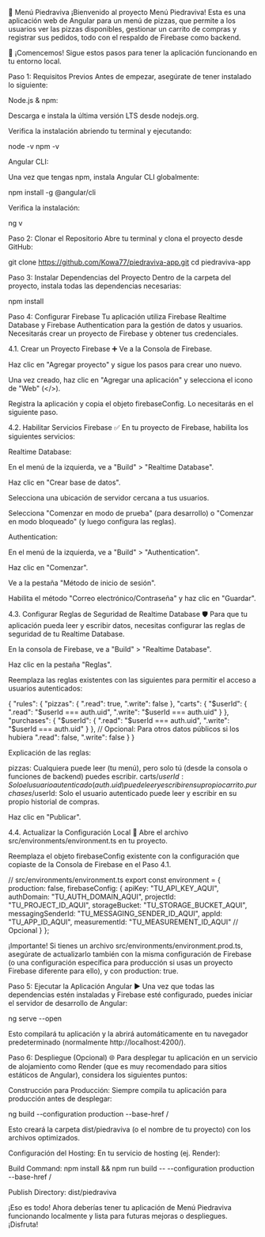 🍕 Menú Piedraviva
¡Bienvenido al proyecto Menú Piedraviva! Esta es una aplicación web de Angular para un menú de pizzas, que permite a los usuarios ver las pizzas disponibles, gestionar un carrito de compras y registrar sus pedidos, todo con el respaldo de Firebase como backend.

🚀 ¡Comencemos!
Sigue estos pasos para tener la aplicación funcionando en tu entorno local.

Paso 1: Requisitos Previos
Antes de empezar, asegúrate de tener instalado lo siguiente:

Node.js & npm:

Descarga e instala la última versión LTS desde nodejs.org.

Verifica la instalación abriendo tu terminal y ejecutando:

node -v
npm -v

Angular CLI:

Una vez que tengas npm, instala Angular CLI globalmente:

npm install -g @angular/cli

Verifica la instalación:

ng v

Paso 2: Clonar el Repositorio
Abre tu terminal y clona el proyecto desde GitHub:

git clone https://github.com/Kowa77/piedraviva-app.git
cd piedraviva-app

Paso 3: Instalar Dependencias del Proyecto
Dentro de la carpeta del proyecto, instala todas las dependencias necesarias:

npm install

Paso 4: Configurar Firebase
Tu aplicación utiliza Firebase Realtime Database y Firebase Authentication para la gestión de datos y usuarios. Necesitarás crear un proyecto de Firebase y obtener tus credenciales.

4.1. Crear un Proyecto Firebase ➕
Ve a la Consola de Firebase.

Haz clic en "Agregar proyecto" y sigue los pasos para crear uno nuevo.

Una vez creado, haz clic en "Agregar una aplicación" y selecciona el icono de "Web" (</>).

Registra la aplicación y copia el objeto firebaseConfig. Lo necesitarás en el siguiente paso.

4.2. Habilitar Servicios Firebase ✅
En tu proyecto de Firebase, habilita los siguientes servicios:

Realtime Database:

En el menú de la izquierda, ve a "Build" > "Realtime Database".

Haz clic en "Crear base de datos".

Selecciona una ubicación de servidor cercana a tus usuarios.

Selecciona "Comenzar en modo de prueba" (para desarrollo) o "Comenzar en modo bloqueado" (y luego configura las reglas).

Authentication:

En el menú de la izquierda, ve a "Build" > "Authentication".

Haz clic en "Comenzar".

Ve a la pestaña "Método de inicio de sesión".

Habilita el método "Correo electrónico/Contraseña" y haz clic en "Guardar".

4.3. Configurar Reglas de Seguridad de Realtime Database 🛡️
Para que tu aplicación pueda leer y escribir datos, necesitas configurar las reglas de seguridad de tu Realtime Database.

En la consola de Firebase, ve a "Build" > "Realtime Database".

Haz clic en la pestaña "Reglas".

Reemplaza las reglas existentes con las siguientes para permitir el acceso a usuarios autenticados:

{
  "rules": {
    "pizzas": {
      ".read": true,
      ".write": false
    },
    "carts": {
      "$userId": {
        ".read": "$userId === auth.uid",
        ".write": "$userId === auth.uid"
      }
    },
    "purchases": {
      "$userId": {
        ".read": "$userId === auth.uid",
        ".write": "$userId === auth.uid"
      }
    },
    // Opcional: Para otros datos públicos si los hubiera
    ".read": false,
    ".write": false
  }
}

Explicación de las reglas:

pizzas: Cualquiera puede leer (tu menú), pero solo tú (desde la consola o funciones de backend) puedes escribir.
carts/$userId: Solo el usuario autenticado (auth.uid) puede leer y escribir en su propio carrito.
purchases/$userId: Solo el usuario autenticado puede leer y escribir en su propio historial de compras.

Haz clic en "Publicar".

4.4. Actualizar la Configuración Local 📝
Abre el archivo src/environments/environment.ts en tu proyecto.

Reemplaza el objeto firebaseConfig existente con la configuración que copiaste de la Consola de Firebase en el Paso 4.1.

// src/environments/environment.ts
export const environment = {
  production: false,
  firebaseConfig: {
    apiKey: "TU_API_KEY_AQUI",
    authDomain: "TU_AUTH_DOMAIN_AQUI",
    projectId: "TU_PROJECT_ID_AQUI",
    storageBucket: "TU_STORAGE_BUCKET_AQUI",
    messagingSenderId: "TU_MESSAGING_SENDER_ID_AQUI",
    appId: "TU_APP_ID_AQUI",
    measurementId: "TU_MEASUREMENT_ID_AQUI" // Opcional
  }
};

¡Importante! Si tienes un archivo src/environments/environment.prod.ts, asegúrate de actualizarlo también con la misma configuración de Firebase (o una configuración específica para producción si usas un proyecto Firebase diferente para ello), y con production: true.

Paso 5: Ejecutar la Aplicación Angular ▶️
Una vez que todas las dependencias estén instaladas y Firebase esté configurado, puedes iniciar el servidor de desarrollo de Angular:

ng serve --open

Esto compilará tu aplicación y la abrirá automáticamente en tu navegador predeterminado (normalmente http://localhost:4200/).

Paso 6: Despliegue (Opcional) 🌐
Para desplegar tu aplicación en un servicio de alojamiento como Render (que es muy recomendado para sitios estáticos de Angular), considera los siguientes puntos:

Construcción para Producción: Siempre compila tu aplicación para producción antes de desplegar:

ng build --configuration production --base-href /

Esto creará la carpeta dist/piedraviva (o el nombre de tu proyecto) con los archivos optimizados.

Configuración del Hosting: En tu servicio de hosting (ej. Render):

Build Command: npm install && npm run build -- --configuration production --base-href /

Publish Directory: dist/piedraviva

¡Eso es todo! Ahora deberías tener tu aplicación de Menú Piedraviva funcionando localmente y lista para futuras mejoras o despliegues. ¡Disfruta!
